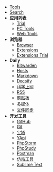* [Tools](os/tools/)
* [Search](os/tools/search.md)
* **应用列表**
  * [Trial](os/tools/trial.md)
  * [PC Tools](os/tools/app-list.md)
  * [Web Tools](os/tools/online.md "在线工具")
* **浏览器**
  * [Browser](os/tools/browser.md "浏览器")
  * [Extensions](os/tools/browser-extensions.md "浏览器扩展程序")
  * [Extensions Trial](os/tools/browser-extensions-trial.md)
* **Daily**
  * [Bitwarden](os/tools/bitwarden.md)
  * [Hosts](os/tools/hosts.md "Hosts")
  * [Markdown](os/tools/markdown.md)
  * [Docsify](os/tools/docsify.md)
  * [科学上网](os/tools/vpn.md "科学上网")
  * [RSS](os/tools/rss.md)
  * [剪贴板](os/tools/clipboard.md)
  * [多媒体](os/tools/multimedia.md)
  * [文件同步](os/tools/file-sync.md)
* **开发工具**
  * [GitHub](os/tools/github.md)
  * [Git](os/tools/git.md)
  * [宝塔](os/tools/bt.md "宝塔")
  * [YApi](os/tools/yapi.md "API 文档工具 - YApi")
  * [PhpStorm](os/tools/phpstorm.md "JetBrains系列编辑器 - Phpstorm")
  * [PhpStudy](os/tools/phpstudy.md)
  * [Postman](os/tools/postman.md)
  * [仿站工具](os/tools/webpage-downloader.md "仿站工具")
  * [Sublime Text](os/tools/sublime-text.md)
